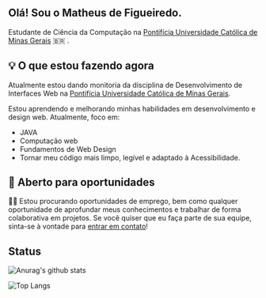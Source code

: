 Olá! Sou o Matheus de Figueiredo.
---

Estudante de Ciência da Computação na [Pontifícia Universidade Católica de Minas Gerais](https://www.pucminas.br) 🇧🇷  <span> </span>.

## 💡 O que estou fazendo agora

Atualmente estou dando monitoria da disciplina de Desenvolvimento de Interfaces Web na [Pontifícia Universidade Católica de Minas Gerais](https://www.pucminas.br).

Estou aprendendo e melhorando minhas habilidades em desenvolvimento e design web. Atualmente, foco em:
- JAVA
- Computação web
- Fundamentos de Web Design
- Tornar meu código mais limpo, legível e adaptado à Acessibilidade.

## 🚀 Aberto para oportunidades
👋🏾 Estou procurando oportunidades de emprego, bem como qualquer oportunidade de aprofundar meus conhecimentos e trabalhar de forma colaborativa em projetos. Se você quiser que eu faça parte de sua equipe, sinta-se à vontade para [entrar em contato](mailto:matheus.figueiredo.1275135@sga.pucminas.br)!

## Status
![Anurag's github stats](https://github-readme-stats.vercel.app/api?username=matheusmrf&show_icons=true&theme=tokyonight)

<p align="center">
    
  ![Top Langs](https://github-readme-stats.vercel.app/api/top-langs/?username=Ah-Cabral&layout=compact&theme=tokyonight)

</p>
